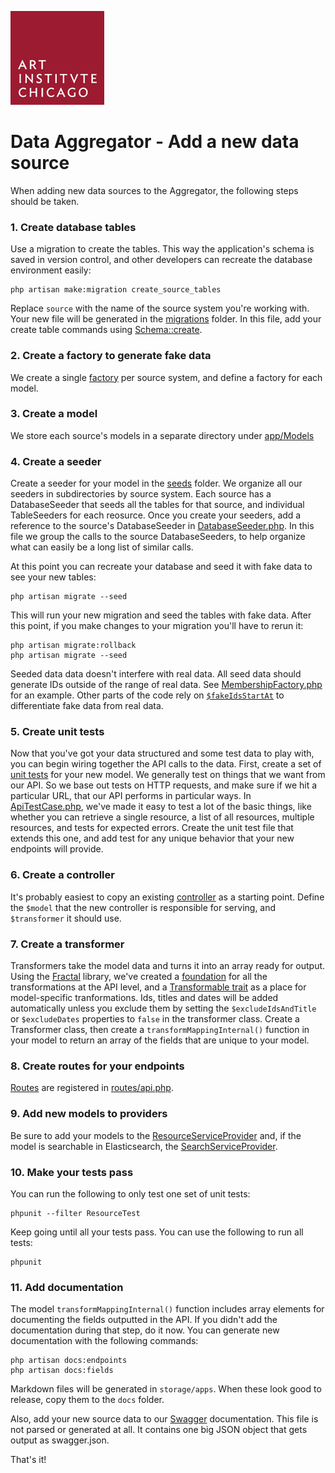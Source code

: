 ![Art Institute of Chicago](https://raw.githubusercontent.com/Art-Institute-of-Chicago/template/master/aic-logo.gif)

# Data Aggregator - Add a new data source

When adding new data sources to the Aggregator, the following steps should be taken.

### 1. Create database tables

Use a migration to create the tables. This way the application's schema is saved in version control,
and other developers can recreate the database environment easily:

```shell
php artisan make:migration create_source_tables
```

Replace `source` with the name of the source system you're working with. Your new file will be generated
in the [migrations](database/migrations) folder. In this file, add your create table commands using [Schema::create](https://laravel.com/docs/5.5/migrations#creating-tables).

### 2. Create a factory to generate fake data

We create a single [factory](database/factories) per source system, and define a factory for each model.

### 3. Create a model

We store each source's models in a separate directory under [app/Models](app/Models)

### 4. Create a seeder

Create a seeder for your model in the [seeds](database/seeds) folder. We organize all our seeders in subdirectories
by source system. Each source has a DatabaseSeeder that seeds all the tables for that source, and individual
TableSeeders for each reosurce. Once you create your seeders, add a reference to the source's DatabaseSeeder in
[DatabaseSeeder.php](database/seeds/DatabaseSeeder.php). In this file we group the calls to the source DatabaseSeeders,
to help organize what can easily be a long list of similar calls.

At this point you can recreate your database and seed it with fake data to see your new tables:

```shell
php artisan migrate --seed
```

This will run your new migration and seed the tables with fake data. After this point, if you make changes to your
migration you'll have to rerun it:

```shell
php artisan migrate:rollback
php artisan migrate --seed
```

Seeded data data doesn't interfere with real data. All seed data should generate IDs outside of the range of real data.
See [MembershipFactory.php](database/factories/DscFactory.php#L19) for an example. Other parts of the code rely on
[`$fakeIdsStartAt`](app/Models/BaseModel.php#L37) to differentiate fake data from real data.

### 5. Create unit tests

Now that you've got your data structured and some test data to play with, you can begin wiring together the API
calls to the data. First, create a set of [unit tests](test/Unit) for your new model. We generally test on things that
we want from our API. So we base out tests on HTTP requests, and make sure if we hit a particular URL, that our API
performs in particular ways. In [ApiTestCase.php](test/Unit/ApiTestCase.php), we've made it easy to test a lot of the
basic things, like whether you can retrieve a single resource, a list of all resources, multiple resources, and tests
for expected errors. Create the unit test file that extends this one, and add test for any unique behavior that your new
endpoints will provide.

### 6. Create a controller

It's probably easiest to copy an existing [controller](app/Http/Controller) as a starting point. Define the `$model`
that the new controller is responsible for serving, and `$transformer` it should use.

### 7. Create a transformer

Transformers take the model data and turns it into an array ready for output. Using the
[Fractal](http://fractal.thephpleague.com/) library, we've created a
[foundation](app/Http/Transformers/ApiTransformer.php) for all the transformations at the API level, and a
[Transformable trait](app/Models/Transformable.php) as a place for model-specific tranformations. Ids, titles and dates
will be added automatically unless you exclude them by setting the `$excludeIdsAndTitle` or `$excludeDates` properties
to `false` in the transformer class. Create a Transformer class, then create a `transformMappingInternal()` function in
your model to return an array of the fields that are unique to your model.

### 8. Create routes for your endpoints

[Routes](https://laravel.com/docs/5.5/routing) are registered in [routes/api.php](routes/api.php).

### 9. Add new models to providers

Be sure to add your models to the [ResourceServiceProvider](app/Providers/ResourceServiceProvider) and, if the model
is searchable in Elasticsearch, the [SearchServiceProvider](app/Providers/SearchServiceProvider).

### 10. Make your tests pass

You can run the following to only test one set of unit tests:

```shell
phpunit --filter ResourceTest
```

Keep going until all your tests pass. You can use the following to run all tests:

```shell
phpunit
```

### 11. Add documentation

The model `transformMappingInternal()` function includes array elements for documenting the fields outputted in the API.
If you didn't add the documentation during that step, do it now. You can generate new documentation with the following
commands:

```shell
php artisan docs:endpoints
php artisan docs:fields
```

Markdown files will be generated in `storage/apps`. When these look good to release, copy them to the `docs` folder.

Also, add your new source data to our [Swagger](resource/views/swagger.blade.php)
documentation. This file is not parsed or generated at all. It contains one big JSON object that gets output as
swagger.json.

That's it!
